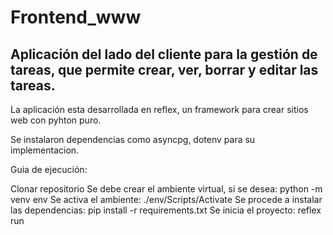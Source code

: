 # Frontend_www

Aplicación del lado del cliente para la gestión de tareas, que permite crear, ver, borrar y editar las tareas.
-------------------------------------------------------------------------------------------------------------------------------------------------------------------------------------------------------------------------

La aplicación esta desarrollada en reflex, un framework para crear sitios web con pyhton puro.

Se instalaron dependencias como asyncpg, dotenv para su implementacion.

Guia de ejecución:

Clonar repositorio
Se debe crear el ambiente virtual, si se desea: python -m venv env
Se activa el ambiente: ./env/Scripts/Activate
Se procede a instalar las dependencias: pip install -r requirements.txt
Se inicia el proyecto: reflex run

